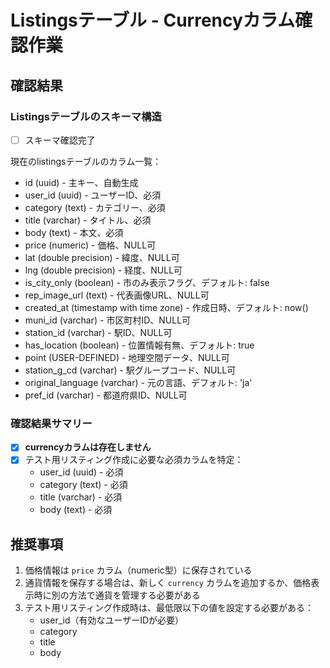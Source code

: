 # Listingsテーブル - Currencyカラム確認作業

## 確認結果

### Listingsテーブルのスキーマ構造

- [ ] スキーマ確認完了

現在のlistingsテーブルのカラム一覧：
- id (uuid) - 主キー、自動生成
- user_id (uuid) - ユーザーID、必須
- category (text) - カテゴリー、必須
- title (varchar) - タイトル、必須
- body (text) - 本文、必須
- price (numeric) - 価格、NULL可
- lat (double precision) - 緯度、NULL可
- lng (double precision) - 経度、NULL可
- is_city_only (boolean) - 市のみ表示フラグ、デフォルト: false
- rep_image_url (text) - 代表画像URL、NULL可
- created_at (timestamp with time zone) - 作成日時、デフォルト: now()
- muni_id (varchar) - 市区町村ID、NULL可
- station_id (varchar) - 駅ID、NULL可
- has_location (boolean) - 位置情報有無、デフォルト: true
- point (USER-DEFINED) - 地理空間データ、NULL可
- station_g_cd (varchar) - 駅グループコード、NULL可
- original_language (varchar) - 元の言語、デフォルト: 'ja'
- pref_id (varchar) - 都道府県ID、NULL可

### 確認結果サマリー

- [x] **currencyカラムは存在しません**
- [x] テスト用リスティング作成に必要な必須カラムを特定：
  - user_id (uuid) - 必須
  - category (text) - 必須
  - title (varchar) - 必須
  - body (text) - 必須

## 推奨事項

1. 価格情報は `price` カラム（numeric型）に保存されている
2. 通貨情報を保存する場合は、新しく `currency` カラムを追加するか、価格表示時に別の方法で通貨を管理する必要がある
3. テスト用リスティング作成時は、最低限以下の値を設定する必要がある：
   - user_id（有効なユーザーIDが必要）
   - category
   - title
   - body